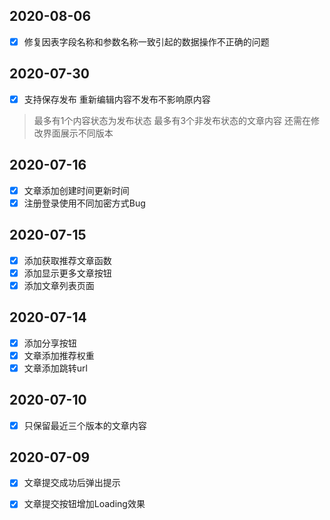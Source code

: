 
## 2020-08-06
-[x] 修复因表字段名称和参数名称一致引起的数据操作不正确的问题 
## 2020-07-30
-[x] 支持保存发布 重新编辑内容不发布不影响原内容 
> 最多有1个内容状态为发布状态 
> 最多有3个非发布状态的文章内容 
还需在修改界面展示不同版本
## 2020-07-16 
- [x] 文章添加创建时间更新时间
- [x] 注册登录使用不同加密方式Bug
## 2020-07-15 
- [x] 添加获取推荐文章函数 
- [x] 添加显示更多文章按钮
- [x] 添加文章列表页面 
## 2020-07-14 
- [x] 添加分享按钮  
- [x] 文章添加推荐权重  
- [x] 文章添加跳转url

## 2020-07-10 
- [x] 只保留最近三个版本的文章内容  
## 2020-07-09 
- [x] 文章提交成功后弹出提示 
- [x] 文章提交按钮增加Loading效果 


